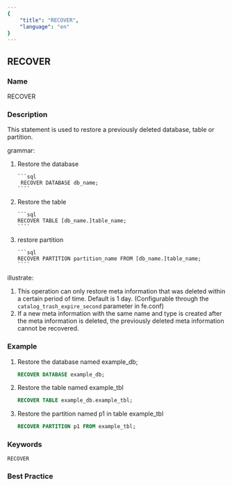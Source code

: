 ```yaml
---
{
    "title": "RECOVER",
    "language": "en"
}
---
```


<!--
Licensed to the Apache Software Foundation (ASF) under one
or more contributor license agreements.  See the NOTICE file
distributed with this work for additional information
regarding copyright ownership.  The ASF licenses this file
to you under the Apache License, Version 2.0 (the
"License"); you may not use this file except in compliance
with the License.  You may obtain a copy of the License at

  http://www.apache.org/licenses/LICENSE-2.0

Unless required by applicable law or agreed to in writing,
software distributed under the License is distributed on an
"AS IS" BASIS, WITHOUT WARRANTIES OR CONDITIONS OF ANY
KIND, either express or implied.  See the License for the
specific language governing permissions and limitations
under the License.
-->

## RECOVER

### Name

RECOVER

### Description

This statement is used to restore a previously deleted database, table or partition.

grammar:

1. Restore the database
        

       ```sql
        RECOVER DATABASE db_name;
       ````

1. Restore the table
        

       ```sql
       RECOVER TABLE [db_name.]table_name;
       ````

1. restore partition
        

       ```sql
       RECOVER PARTITION partition_name FROM [db_name.]table_name;
       ````

illustrate:

1. This operation can only restore meta information that was deleted within a certain period of time. Default is 1 day. (Configurable through the `catalog_trash_expire_second` parameter in fe.conf)
2. If a new meta information with the same name and type is created after the meta information is deleted, the previously deleted meta information cannot be recovered.

### Example

1. Restore the database named example_db;

   ```sql
   RECOVER DATABASE example_db;
   ````

2. Restore the table named example_tbl

   ```sql
   RECOVER TABLE example_db.example_tbl;
   ````

3. Restore the partition named p1 in table example_tbl

   ```sql
   RECOVER PARTITION p1 FROM example_tbl;
   ````

### Keywords

    RECOVER

### Best Practice

